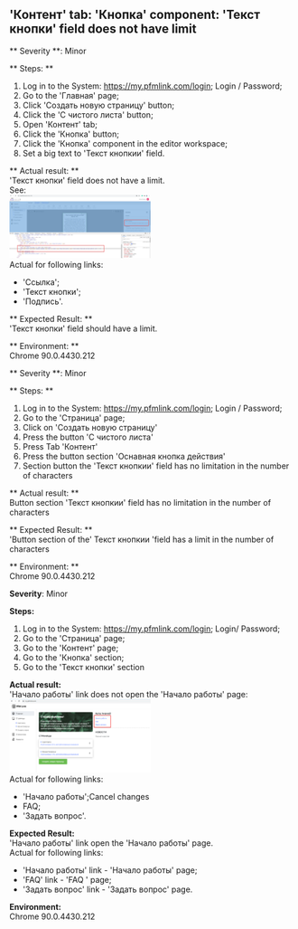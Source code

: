 ## 'Контент' tab: 'Кнопка' component: 'Текст кнопки' field does not have limit

** Severity **: Minor

** Steps: ** <br>
1. Log in to the System: https://my.pfmlink.com/login;
Login / Password;
2. Go to the 'Главная' page;
3. Click 'Создать новую страницу' button;
4. Click the 'С чистого листа' button;
5. Open 'Контент' tab;
6. Click the 'Кнопка' button;
7. Click the 'Кнопка' component in the editor workspace;
8. Set a big text to 'Текст кнопкии' field.

** Actual result: ** <br>
'Текст кнопки' field does not have a limit.<br>
See:<br>
<img src="https://github.com/Irina-Sakharchuk/Syberry_task2_defects/blob/dev/screens/bug-2.png" width="250"><br>
Actual for following links:
- 'Ссылка';
- 'Текст кнопки';
- 'Подпись'.

** Expected Result: ** <br>
'Текст кнопки' field should have a limit.<br>

** Environment: ** <br>
Chrome 90.0.4430.212











** Severity **: Minor

** Steps: ** <br>
1. Log in to the System: https://my.pfmlink.com/login;
Login / Password;
2. Go to the 'Страница' page;
3. Click on 'Создать новую страницу'
4. Press the button 'С чистого листа'
5. Press Tab 'Контент'
6. Press the button section 'Оснавная кнопка действия'
7. Section button the 'Текст кнопкии' field has no limitation in the number of characters

** Actual result: ** <br>
Button section 'Текст кнопкии' field has no limitation in the number of characters

** Expected Result: ** <br>
'Button section of the' Текст кнопкии 'field has a limit in the number of characters

** Environment: ** <br>
Chrome 90.0.4430.212






**Severity**: Minor

**Steps:**<br>
1. Log in to the System: https://my.pfmlink.com/login;
Login/ Password;
2. Go to the 'Страница' page;
3. Go to the 'Контент' page;
4. Go to the 'Кнопка' section;
5. Go to the 'Текст кнопки' section

**Actual result:**<br>
'Начало работы' link does not open the 'Начало работы' page:<br>
<img src="https://github.com/Irina-Sakharchuk/Syberry_task2_defects/blob/dev/screens/bug-1.png" width="250"><br>
Actual for following links:
- 'Начало работы';Cancel changes
- FAQ;
- 'Задать вопрос'.

**Expected Result:**<br>
'Начало работы' link open the 'Начало работы' page.<br>
Actual for following links:
- 'Начало работы' link -  'Начало работы' page;
- 'FAQ' link -  'FAQ ' page;
- 'Задать вопрос' link - 'Задать вопрос' page.

**Environment:**<br>
Chrome 90.0.4430.212
